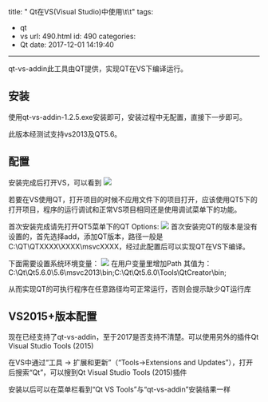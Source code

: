 title: " Qt在VS(Visual Studio)中使用\t\t"
tags:
  - qt
  - vs
url: 490.html
id: 490
categories:
  - Qt
date: 2017-12-01 14:19:40
---
qt-vs-addin此工具由QT提供，实现QT在VS下编译运行。

安装
--

使用qt-vs-addin-1.2.5.exe安装即可，安装过程中无配置，直接下一步即可。 

此版本经测试支持vs2013及QT5.6。

配置
--

安装完成后打开VS，可以看到 ![](http://wx4.sinaimg.cn/mw690/a8dbb8d6ly1fm19h02zp8j20c801ndfr.jpg) 

若要在VS使用QT，打开项目的时候不应用文件下的项目打开，应该使用QT5下的打开项目，程序的运行调试和正常VS项目相同还是使用调试菜单下的功能。 

首次安装完成请先打开QT5菜单下的QT Options: ![](http://wx2.sinaimg.cn/mw690/a8dbb8d6ly1fm19h0i0zvj209106uq36.jpg) 首次安装完QT的版本是没有设置的，首先选择add，添加QT版本，路径一般是C:\\QT\\QTXXXX\\XXXX\\msvcXXXX，经过此配置后可以实现QT在VS下编译。 

下面需要设置系统环境变量： ![](http://wx3.sinaimg.cn/mw690/a8dbb8d6ly1fm19h0wcvwj208408kt9n.jpg) 在用户变量里增加Path 其值为：C:\\Qt\\Qt5.6.0\\5.6\\msvc2013\\bin;C:\\Qt\\Qt5.6.0\\Tools\\QtCreator\\bin; 

从而实现QT的可执行程序在任意路径均可正常运行，否则会提示缺少QT运行库

VS2015+版本配置
-----------

现在已经支持了qt-vs-addin，至于2017是否支持不清楚。可以使用另外的插件Qt Visual Studio Tools (2015) 

在VS中通过“工具 -> 扩展和更新”（“Tools->Extensions and Updates”），打开后搜索“Qt”，可以搜到Qt Visual Studio Tools (2015)插件 

安装以后可以在菜单栏看到“Qt VS Tools”与“qt-vs-addin”安装结果一样